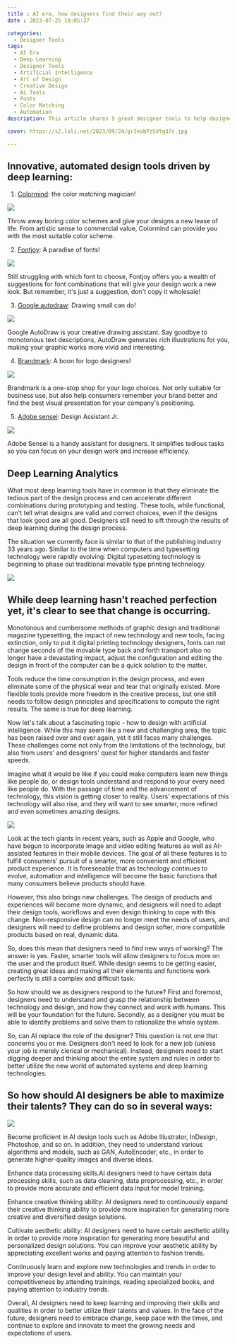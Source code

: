 ```yaml
---
title : AI era, how designers find their way out?
date : 2023-07-25 18:05:37

categories:
  - Designer Tools
tags: 
  - AI Era
  - Deep Learning
  - Designer Tools
  - Artificial Intelligence
  - Art of Design
  - Creative Design
  - Ai Tools
  - Fonts
  - Color Matching
  - Automation
description: This article shares 5 great designer tools to help designers better understand the creative tools, and offers suggestions on where designers should go in the future.

cover: https://s2.loli.net/2023/09/24/grIeobPzSVtq37s.jpg

---
```

## Innovative, automated design tools driven by deep learning:

1. [Colormind](http://colormind.io/): the color matching magician!

![](https://s2.loli.net/2023/07/30/9AbrSoq14RKzpL3.png)

Throw away boring color schemes and give your designs a new lease of life. From artistic sense to commercial value, Colormind can provide you with the most suitable color scheme.

2. [Fontjoy](https://fontjoy.com/): A paradise of fonts!

![](https://s2.loli.net/2023/07/30/MjwfPKs6hOxpmJF.png)

Still struggling with which font to choose, Fontjoy offers you a wealth of suggestions for font combinations that will give your design work a new look. But remember, it's just a suggestion, don't copy it wholesale!

3. [Google autodraw](https://www.autodraw.com/): Drawing small can do!

![](https://s2.loli.net/2023/07/30/rso1qGPenxjZIWt.png)

Google AutoDraw is your creative drawing assistant. Say goodbye to monotonous text descriptions, AutoDraw generates rich illustrations for you, making your graphic works more vivid and interesting.

4. [Brandmark](https://brandmark.io/): A boon for logo designers!

![](https://s2.loli.net/2023/07/30/QUtAZ58ITO4YVma.png)

Brandmark is a one-stop shop for your logo choices. Not only suitable for business use, but also help consumers remember your brand better and find the best visual presentation for your company's positioning.

5. [Adobe sensei](https://www.adobe.com/sensei.html): Design Assistant Jr.

![](https://s2.loli.net/2023/07/30/lrLoupWQIwM5vVH.png)

Adobe Sensei is a handy assistant for designers. It simplifies tedious tasks so you can focus on your design work and increase efficiency.

## Deep Learning Analytics

What most deep learning tools have in common is that they eliminate the tedious part of the design process and can accelerate different combinations during prototyping and testing. These tools, while functional, can't tell what designs are valid and correct choices, even if the designs that look good are all good. Designers still need to sift through the results of deep learning during the design process.

The situation we currently face is similar to that of the publishing industry 33 years ago. Similar to the time when computers and typesetting technology were rapidly evolving. Digital typesetting technology is beginning to phase out traditional movable type printing technology.

![](https://s2.loli.net/2023/07/30/BvXej26CrEk8AzW.png)

## While deep learning hasn't reached perfection yet, it's clear to see that change is occurring.

Monotonous and cumbersome methods of graphic design and traditional magazine typesetting, the impact of new technology and new tools, facing extinction, only to put it digital printing technology designers, fonts can not change seconds of the movable type back and forth transport also no longer have a devastating impact, adjust the configuration and editing the design in front of the computer can be a quick solution to the matter.

Tools reduce the time consumption in the design process, and even eliminate some of the physical wear and tear that originally existed. More flexible tools provide more freedom in the creative process, but one still needs to follow design principles and specifications to compute the right results.
The same is true for deep learning.

Now let's talk about a fascinating topic - how to design with artificial intelligence. While this may seem like a new and challenging area, the topic has been raised over and over again, yet it still faces many challenges. These challenges come not only from the limitations of the technology, but also from users' and designers' quest for higher standards and faster speeds.

Imagine what it would be like if you could make computers learn new things like people do, or design tools understand and respond to your every need like people do. With the passage of time and the advancement of technology, this vision is getting closer to reality. Users' expectations of this technology will also rise, and they will want to see smarter, more refined and even sometimes amazing designs.

![](https://s2.loli.net/2023/09/14/A8RqdygFN24tLuz.png)

Look at the tech giants in recent years, such as Apple and Google, who have begun to incorporate image and video editing features as well as AI-assisted features in their mobile devices. The goal of all these features is to fulfill consumers' pursuit of a smarter, more convenient and efficient product experience. It is foreseeable that as technology continues to evolve, automation and intelligence will become the basic functions that many consumers believe products should have.

However, this also brings new challenges. The design of products and experiences will become more dynamic, and designers will need to adapt their design tools, workflows and even design thinking to cope with this change. Non-responsive design can no longer meet the needs of users, and designers will need to define problems and design softer, more compatible products based on real, dynamic data.

So, does this mean that designers need to find new ways of working? The answer is yes. Faster, smarter tools will allow designers to focus more on the user and the product itself. While design seems to be getting easier, creating great ideas and making all their elements and functions work perfectly is still a complex and difficult task.

So how should we as designers respond to the future? First and foremost, designers need to understand and grasp the relationship between technology and design, and how they connect and work with humans. This will be your foundation for the future. Secondly, as a designer you must be able to identify problems and solve them to rationalize the whole system.

So, can AI replace the role of the designer? This question is not one that concerns you or me. Designers don't need to look for a new job (unless your job is merely clerical or mechanical). Instead, designers need to start digging deeper and thinking about the entire system and rules in order to better utilize the new world of automated systems and deep learning technologies.

## So how should AI designers be able to maximize their talents? They can do so in several ways:

![](https://s2.loli.net/2023/09/23/ATskt8qnVWZ4UdO.png)

Become proficient in AI design tools such as Adobe Illustrator, InDesign, Photoshop, and so on. In addition, they need to understand various algorithms and models, such as GAN, AutoEncoder, etc., in order to generate higher-quality images and diverse ideas.

Enhance data processing skills.AI designers need to have certain data processing skills, such as data cleaning, data preprocessing, etc., in order to provide more accurate and efficient data input for model training.

Enhance creative thinking ability: AI designers need to continuously expand their creative thinking ability to provide more inspiration for generating more creative and diversified design solutions.

Cultivate aesthetic ability: AI designers need to have certain aesthetic ability in order to provide more inspiration for generating more beautiful and personalized design solutions. You can improve your aesthetic ability by appreciating excellent works and paying attention to fashion trends.

Continuously learn and explore new technologies and trends in order to improve your design level and ability. You can maintain your competitiveness by attending trainings, reading specialized books, and paying attention to industry trends.

Overall, AI designers need to keep learning and improving their skills and qualities in order to better utilize their talents and values. In the face of the future, designers need to embrace change, keep pace with the times, and continue to explore and innovate to meet the growing needs and expectations of users.

